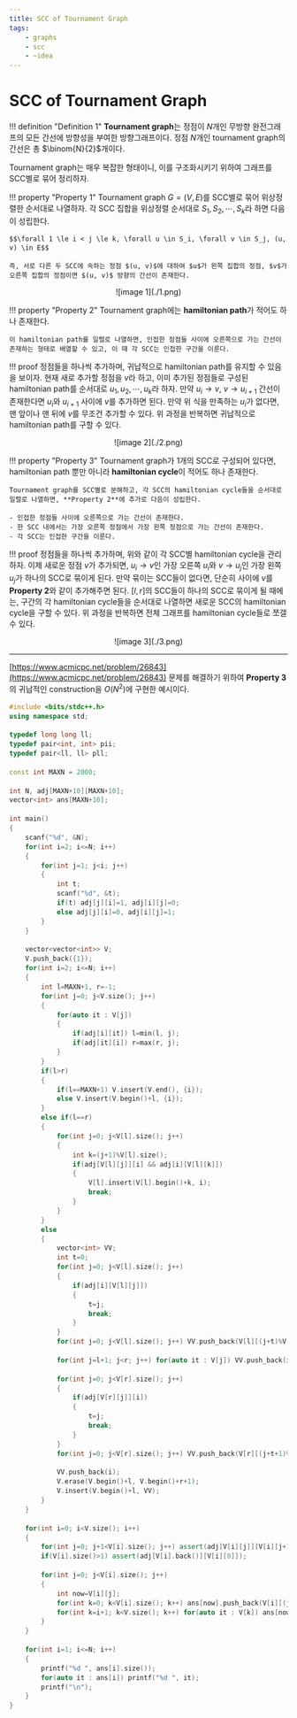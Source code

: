 ```yaml
---
title: SCC of Tournament Graph
tags:
    - graphs
    - scc
    - ~idea
---
```


# SCC of Tournament Graph

!!! definition "Definition 1"
    **Tournament graph**는 정점이 $N$개인 무방향 완전그래프의 모든 간선에 방향성을 부여한 방향그래프이다.
    정점 $N$개인 tournament graph의 간선은 총 $\binom{N}{2}$개이다.

Tournament graph는 매우 복잡한 형태이니, 이를 구조화시키기 위하여 그래프를 SCC별로 묶어 정리하자.

!!! property "Property 1"
    Tournament graph $G=(V, E)$를 SCC별로 묶어 위상정렬한 순서대로 나열하자.
    각 SCC 집합을 위상정렬 순서대로 $S_1, S_2, \cdots, S_k$라 하면 다음이 성립한다.
    
    $$\forall 1 \le i < j \le k, \forall u \in S_i, \forall v \in S_j, (u, v) \in E$$

    즉, 서로 다른 두 SCC에 속하는 정점 $(u, v)$에 대하여 $u$가 왼쪽 집합의 정점, $v$가 오른쪽 집합의 정점이면 $(u, v)$ 방향의 간선이 존재한다.

<center>
![image 1](./1.png)
</center>

!!! property "Property 2"
    Tournament graph에는 **hamiltonian path**가 적어도 하나 존재한다.

    이 hamiltonian path를 일렬로 나열하면, 인접한 정점들 사이에 오른쪽으로 가는 간선이 존재하는 형태로 배열할 수 있고, 이 때 각 SCC는 인접한 구간을 이룬다.

!!! proof
    정점들을 하나씩 추가하며, 귀납적으로 hamiltonian path를 유지할 수 있음을 보이자.
    현재 새로 추가할 정점을 $v$라 하고, 이미 추가된 정점들로 구성된 hamiltonian path를 순서대로 $u_1, u_2, \cdots, u_k$라 하자.
    만약 $u_i \rightarrow v$, $v \rightarrow u_{i+1}$ 간선이 존재한다면 $u_i$와 $u_{i+1}$ 사이에 $v$를 추가하면 된다.
    만약 위 식을 만족하는 $u_i$가 없다면, 맨 앞이나 맨 뒤에 $v$를 무조건 추가할 수 있다.
    위 과정을 반복하면 귀납적으로 hamiltonian path를 구할 수 있다.

<center>
![image 2](./2.png)
</center>

!!! property "Property 3"
    Tournament graph가 $1$개의 SCC로 구성되어 있다면, hamiltonian path 뿐만 아니라 **hamiltonian cycle**이 적어도 하나 존재한다.

    Tournament graph를 SCC별로 분해하고, 각 SCC의 hamiltonian cycle들을 순서대로 일렬로 나열하면, **Property 2**에 추가로 다음이 성립한다.

    - 인접한 정점들 사이에 오른쪽으로 가는 간선이 존재한다.
    - 한 SCC 내에서는 가장 오른쪽 정점에서 가장 왼쪽 정점으로 가는 간선이 존재한다.
    - 각 SCC는 인접한 구간을 이룬다.

!!! proof
    정점들을 하나씩 추가하며, 위와 같이 각 SCC별 hamiltonian cycle을 관리하자.
    이제 새로운 정점 $v$가 추가되면, $u_i \rightarrow v$인 가장 오른쪽 $u_i$와 $v \rightarrow u_j$인 가장 왼쪽 $u_j$가 하나의 SCC로 묶이게 된다.
    만약 묶이는 SCC들이 없다면, 단순히 사이에 $v$를 **Property 2**와 같이 추가해주면 된다.
    $[l, r]$의 SCC들이 하나의 SCC로 묶이게 될 때에는, 구간의 각 hamiltonian cycle들을 순서대로 나열하면 새로운 SCC의 hamiltonian cycle을 구할 수 있다.
    위 과정을 반복하면 전체 그래프를 hamiltonian cycle들로 쪼갤 수 있다.

<center>
![image 3](./3.png)
</center>

---

[https://www.acmicpc.net/problem/26843](https://www.acmicpc.net/problem/26843) 문제를 해결하기 위하여 **Property 3**의 귀납적인 construction을 $O(N^2)$에 구현한 예시이다.

``` cpp linenums="1"
#include <bits/stdc++.h>
using namespace std;

typedef long long ll;
typedef pair<int, int> pii;
typedef pair<ll, ll> pll;

const int MAXN = 2000;

int N, adj[MAXN+10][MAXN+10];
vector<int> ans[MAXN+10];

int main()
{
    scanf("%d", &N); 
    for(int i=2; i<=N; i++)
    {
        for(int j=1; j<i; j++)
        {
            int t;
            scanf("%d", &t);
            if(t) adj[j][i]=1, adj[i][j]=0;
            else adj[j][i]=0, adj[i][j]=1;
        }
    }

    vector<vector<int>> V;
    V.push_back({1});
    for(int i=2; i<=N; i++)
    {
        int l=MAXN+1, r=-1;
        for(int j=0; j<V.size(); j++)
        {
            for(auto it : V[j])
            {
                if(adj[i][it]) l=min(l, j);
                if(adj[it][i]) r=max(r, j);
            }
        }
        if(l>r)
        {
            if(l==MAXN+1) V.insert(V.end(), {i});
            else V.insert(V.begin()+l, {i});
        }
        else if(l==r)
        {
            for(int j=0; j<V[l].size(); j++)
            {
                int k=(j+1)%V[l].size();
                if(adj[V[l][j]][i] && adj[i][V[l][k]])
                {
                    V[l].insert(V[l].begin()+k, i);
                    break;
                }
            }
        }
        else
        {
            vector<int> VV;
            int t=0;
            for(int j=0; j<V[l].size(); j++)
            {
                if(adj[i][V[l][j]])
                {
                    t=j;
                    break;
                }
            }
            for(int j=0; j<V[l].size(); j++) VV.push_back(V[l][(j+t)%V[l].size()]);

            for(int j=l+1; j<r; j++) for(auto it : V[j]) VV.push_back(it);
            
            for(int j=0; j<V[r].size(); j++)
            {
                if(adj[V[r][j]][i])
                {
                    t=j;
                    break;
                }
            }
            for(int j=0; j<V[r].size(); j++) VV.push_back(V[r][(j+t+1)%V[r].size()]);

            VV.push_back(i);
            V.erase(V.begin()+l, V.begin()+r+1);
            V.insert(V.begin()+l, VV);
        }
    }

    for(int i=0; i<V.size(); i++)
    {
        for(int j=0; j+1<V[i].size(); j++) assert(adj[V[i][j]][V[i][j+1]]);
        if(V[i].size()>1) assert(adj[V[i].back()][V[i][0]]);

        for(int j=0; j<V[i].size(); j++)
        {
            int now=V[i][j];
            for(int k=0; k<V[i].size(); k++) ans[now].push_back(V[i][(j+k)%V[i].size()]);
            for(int k=i+1; k<V.size(); k++) for(auto it : V[k]) ans[now].push_back(it);
        }
    }

    for(int i=1; i<=N; i++)
    {
        printf("%d ", ans[i].size());
        for(auto it : ans[i]) printf("%d ", it);
        printf("\n");
    }
}

```